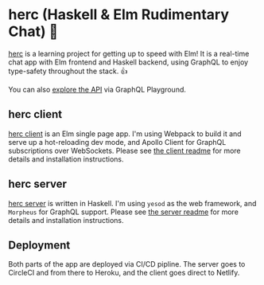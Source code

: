 # herc (Haskell & Elm Rudimentary Chat) 💪

[herc](https://herc-chat.netlify.app/) is a learning project for getting up to speed with Elm! It is a real-time chat app with Elm frontend and Haskell backend, using GraphQL to enjoy type-safety throughout the stack. 👍

You can also [explore the API](https://herc-server.herokuapp.com/) via GraphQL Playground.

## herc client

[herc client](client) is an Elm single page app. I'm using Webpack to build it and serve up a hot-reloading dev mode, and Apollo Client for GraphQL subscriptions over WebSockets. Please see [the client readme](client/README.md) for more details and installation instructions.

## herc server

[herc server](server) is written in Haskell. I'm using `yesod` as the web framework, and `Morpheus` for GraphQL support. Please see [the server readme](server/README.md) for more details and installation instructions.

## Deployment

Both parts of the app are deployed via CI/CD pipline. The server goes to CircleCI and from there to Heroku, and the client goes direct to Netlify.
